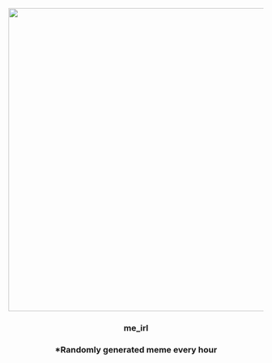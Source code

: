 <p align="center">
        <img src="https://i.redd.it/447qsf2jprt91.gif" width="600" height="600">
        </p>
        <h3 align="center">me_irl</h3>
        <h3 align="center">*Randomly generated meme every hour</h3>
    